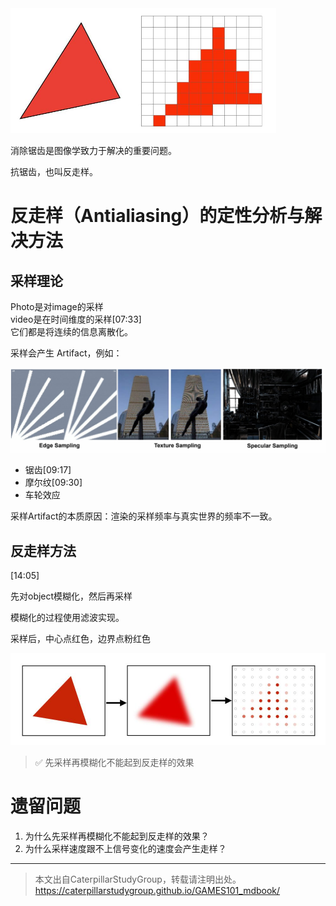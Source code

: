 <img src="../assets/走样.jpg" title="" alt="" width="425">

消除锯齿是图像学致力于解决的重要问题。

抗锯齿，也叫反走样。

# 反走样（Antialiasing）的定性分析与解决方法

## 采样理论

Photo是对image的采样  
video是在时间维度的采样[07:33]  
它们都是将连续的信息离散化。  

采样会产生 Artifact，例如：

![](../assets/07-14.png)   

- 锯齿[09:17]  
- 摩尔纹[09:30]
- 车轮效应

采样Artifact的本质原因：渲染的采样频率与真实世界的频率不一致。

## 反走样方法

[14:05]

先对object模糊化，然后再采样  

模糊化的过程使用滤波实现。

采样后，中心点红色，边界点粉红色

![](../assets/模糊采样.jpg)

> &#x2705; 先采样再模糊化不能起到反走样的效果

# 遗留问题

1. 为什么先采样再模糊化不能起到反走样的效果？  
2. 为什么采样速度跟不上信号变化的速度会产生走样？  

----------------------------

> 本文出自CaterpillarStudyGroup，转载请注明出处。  
> https://caterpillarstudygroup.github.io/GAMES101_mdbook/
